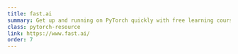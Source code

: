 ```yaml
---
title: fast.ai
summary: Get up and running on PyTorch quickly with free learning courses.
class: pytorch-resource
link: https://www.fast.ai/
order: 7
---
```

